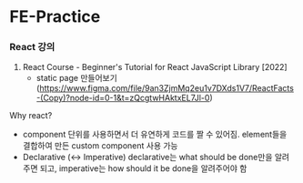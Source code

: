 # FE-Practice
### React 강의
1. React Course - Beginner's Tutorial for React JavaScript Library [2022]
    - static page 만들어보기
(https://www.figma.com/file/9an3ZjmMq2eu1v7DXds1V7/ReactFacts-(Copy)?node-id=0-1&t=zQcgtwHAktxEL7Jl-0)

Why react?
- component 단위를 사용하면서 더 유연하게 코드를 짤 수 있어짐.
element들을 결합하여 만든 custom component 사용 가능 
- Declarative (<-> Imperative)
declarative는 what should be done만을 알려주면 되고, imperative는 how should it be done을 알려주어야 함 